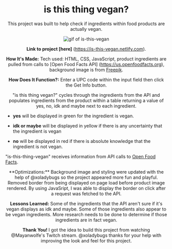 <h1 id="header" align="center">
is this thing vegan?
</h1>
<div align="center">

This project was built to help check if ingredients within food products are actually vegan.

<p align="center" width="800" height="600"><img src="images/vegan-app.gif" alt="gif of is-this-vegan"/></p>

**Link to project [here]** (https://is-this-vegan.netlify.com).<br>

**How It's Made:**
Tech used: HTML, CSS, JavaScript, product ingredients are pulled from  calls to [Open Food Facts API] (https://us.openfoodfacts.org), background image is from [Freepik](https//:freepik.com).

**How Does It Function?:**
Enter a UPC code within the input field then click the Get Info button.

"is this thing vegan?" cycles through the ingredients from the API and populates ingredients from the product within a table returning a value of yes, no, idk and maybe next to each ingredient.
</div>

- **yes** will be displayed in green for the ingredient is vegan.

- **idk or maybe** will be displayed in yellow if there is any uncertainty that the ingredient is vegan

- **no** will be displayed in red if there is absolute knowledge that the ingredient is not vegan.

"is-this-thing-vegan" receives information from API calls to [Open Food Facts](https://us.openfoodfacts.org/).
<div align="center">
**Optimizations:**
Background image and styling were updated with the help of @xoladybugs so the project appeared more fun and playful. Removed border from being displayed on page load before product image rendered. By using JavaSript, I was able to display the border on click after a request was fetched to the API.

**Lessons Learned:**
Some of the ingredients that the API aren't sure if it's vegan displays as idk and maybe. Some of those ingredients also appear to be vegan ingredients. More research needs to be done to determine if those ingredients are in fact vegan.

**Thank You!**
I got the idea to build this project from watching @Mayanwolfe's Twitch stream. @xoladybugs thanks for your help with improving the look and feel for this project. 
</div>
